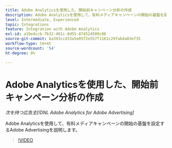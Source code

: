```yaml
---
title: Adobe Analyticsを使用した、開始前キャンペーン分析の作成
description: Adobe Analyticsを使用して、有料メディアキャンペーンの開始の基盤を設定するAdobe Advertisingを説明します。
level: Intermediate, Experienced
topic: Integrations
feature: Integration with Adobe Analytics
exl-id: a19e4ccb-7b32-461c-8d55-874524509c06
source-git-commit: ba393ccd33a5e05f2e557f1161c29fab4a03ef35
workflow-type: tm+mt
source-wordcount: '54'
ht-degree: 0%

---
```


# Adobe Analyticsを使用した、開始前キャンペーン分析の作成

*次を持つ広告主[!DNL Adobe Analytics for Adobe Advertising]*

Adobe Analyticsを使用して、有料メディアキャンペーンの開始の基盤を設定するAdobe Advertisingを説明します。

>[!VIDEO](https://video.tv.adobe.com/v/33501)
